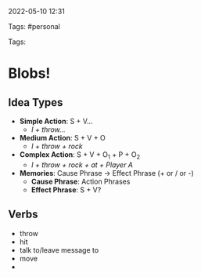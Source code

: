 2022-05-10 12:31

Tags: #personal 

Tags:

# Blobs!
## Idea Types
- **Simple Action**: S + V...
	- *I + throw...*
- **Medium Action**: S + V + O
	- *I + throw + rock*
- **Complex Action**: S + V + O<sub>1</sub> + P + O<sub>2</sub>
	- *I + throw + rock + at + Player A*
- **Memories**: Cause Phrase -> Effect Phrase (+ or / or -)
	- **Cause Phrase**: Action Phrases
	- **Effect Phrase**: S + V?
## Verbs
- throw
- hit
- talk to/leave message to
- move
- 